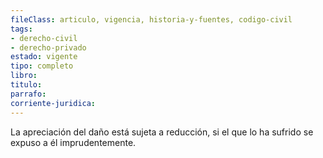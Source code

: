 ```yaml
---
fileClass: articulo, vigencia, historia-y-fuentes, codigo-civil
tags:
- derecho-civil
- derecho-privado
estado: vigente
tipo: completo
libro:
titulo:
parrafo:
corriente-juridica:
---
```

La apreciación del daño está sujeta a reducción, si el que lo ha sufrido se expuso a él imprudentemente.